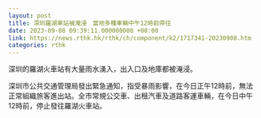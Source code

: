 ```yaml
---
layout: post
title: 深圳羅湖車站被淹浸　當地多種車輛中午12時前停往
date: 2023-09-08 09:39:11.000000000 +08:00
link: https://news.rthk.hk/rthk/ch/component/k2/1717341-20230908.htm
categories: rthk
---
```


深圳的羅湖火車站有大量雨水湧入，出入口及地庫都被淹浸。

深圳市公共交通管理局發出緊急通知，指受暴雨影響，在今日正午12時前，無法正常組織旅客進出站。全市常規公交車、出租汽車及道路客運車輛，在今日中午12時前，停止發往羅湖火車站。
